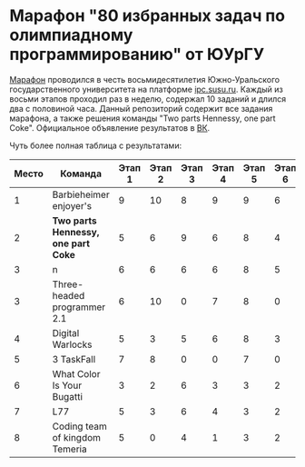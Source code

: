 # Марафон "80 избранных задач по олимпиадному программированию" от ЮУрГУ

[Марафон](https://vk.com/wall-58531328_837) проводился в честь восьмидесятилетия Южно-Уральского государственного университета на платформе [ipc.susu.ru](https://ipc.susu.ru). Каждый из восьми этапов проходил раз в неделю, содержал 10 заданий и длился два с половиной часа. Данный репозиторий содержит все задания марафона, а также решения команды "Two parts Hennessy, one part Coke". Официальное объявление результатов в [ВК](https://vk.com/wall-58531328_852).

Чуть более полная таблица с результатами:

| Место |              Команда              | Этап 1 | Этап 2 | Этап 3 | Этап 4 | Этап 5 | Этап 6 | Этап 7 | Этап 8 | Сумма | Худший 1 | Худший 2 | Результат |
|-------|-----------------------------------|--------|--------|--------|--------|--------|--------|--------|--------|-------|----------|----------|-----------|
| 1     | Barbieheimer enjoyer's                | 9      | 10     | 8      | 9      | 9      | 6      | 6      | 8      | 65    | 6        | 6        | 53        |
| 2     | **Two parts Hennessy, one part Coke** | 5      | 6      | 9      | 6      | 8      | 4      | 3      | 6      | 47    | 3        | 4        | 40        |
| 3     | n                                     | 6      | 6      | 6      | 6      | 8      | 5      | 3      | 6      | 46    | 3        | 5        | 38        |
| 3     | Three-headed programmer 2.1           | 6      | 10     | 0      | 7      | 8      | 0      | 0      | 7      | 38    | 0        | 0        | 38        |
| 4     | Digital Warlocks                      | 5      | 3      | 5      | 6      | 8      | 3      | 5      | 5      | 40    | 3        | 3        | 34        |
| 5     | 3 TaskFall                            | 7      | 8      | 0      | 0      | 7      | 0      | 6      | 5      | 33    | 0        | 0        | 33        |
| 6     | What Color Is Your Bugatti            | 3      | 2      | 6      | 3      | 3      | 2      | 2      | 6      | 27    | 2        | 2        | 23        |
| 7     | L77                                   | 5      | 3      | 6      | 4      | 3      | 2      | 2      | 0      | 25    | 0        | 2        | 23        |
| 8     | Coding team of kingdom Temeria        | 5      | 0      | 4      | 1      | 3      | 2      | 2      | 0      | 17    | 0        | 0        | 17        |
